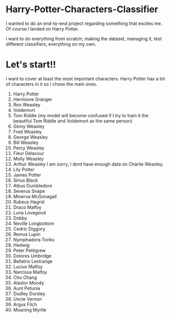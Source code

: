 # Harry-Potter-Characters-Classifier

I wanted to do an end-to-end project regarding something that excites me. Of course I landed on Harry Potter.

I want to do everything from scratch; making the dataset, managing it, test different classifiers, everything on my own.

# Let's start!!

I want to cover at least the most important characters. Harry Potter has a lot of characters in it so I chose the main ones.

1) Harry Potter
2) Hermione Granger
3) Ron Weasley
4) Voldemort
5) Tom Riddle (my model will become confused if I try to train it the beautiful Tom Riddle and Voldemort as the same person)
6) Ginny Weasley
7) Fred Weasley
8) George Weasley
9) Bill Weasley
10) Percy Weasley
11) Fleur Delacour
12) Molly Weasley
13) Arthur Weasley
    I am sorry, I dont have enough data on Charlie Weasley. 
14) Lily Potter
15) James Potter
16) Sirius Black
17) Albus Dumbledore
18) Severus Snape
19) Minerva McGonagall
20) Rubeus Hagrid
21) Draco Malfoy
22) Luna Lovegood
23) Dobby
24) Neville Longbottom
25) Cedric Diggory
26) Remus Lupin
27) Nymphadora Tonks
28) Hedwig
29) Peter Pettigrew
30) Dolores Umbridge
31) Bellatrix Lestrange
32) Lucius Malfoy
33) Narcissa Malfoy
34) Cho Chang
35) Alastor Moody
36) Aunt Petunia
37) Dudley Dursley
38) Uncle Vernon
39) Argus Filch
40) Moaning Myrtle
